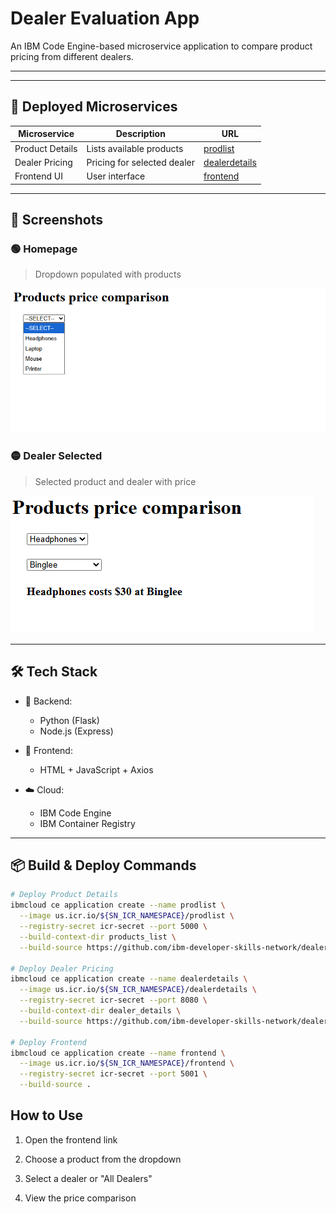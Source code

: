 #  Dealer Evaluation App

An IBM Code Engine-based microservice application to compare product pricing from different dealers.

---



---

## 🚀 Deployed Microservices

| Microservice      | Description                 | URL                                                                 |
|-------------------|-----------------------------|---------------------------------------------------------------------|
| Product Details   | Lists available products     | [prodlist](https://prodlist.1xxgmbw3gkk7.us-south.codeengine.appdomain.cloud/)   |
| Dealer Pricing    | Pricing for selected dealer  | [dealerdetails](https://dealerdetails.1xxgmbw3gkk7.us-south.codeengine.appdomain.cloud/) |
| Frontend UI       | User interface               | [frontend](https://your-frontend-url/)                             |

---

## 📸 Screenshots

### 🟢 Homepage
> Dropdown populated with products

![Homepage Screenshot](screenshots/homepage.png)

### 🟡 Dealer Selected
> Selected product and dealer with price

![Product Dealer Price](screenshots/product_dealer_price.png)

---

## 🛠 Tech Stack

- 🧠 Backend:
  - Python (Flask)
  - Node.js (Express)

- 🎨 Frontend:
  - HTML + JavaScript + Axios

- ☁️ Cloud:
  - IBM Code Engine
  - IBM Container Registry

---

## 📦 Build & Deploy Commands

```bash
# Deploy Product Details
ibmcloud ce application create --name prodlist \
  --image us.icr.io/${SN_ICR_NAMESPACE}/prodlist \
  --registry-secret icr-secret --port 5000 \
  --build-context-dir products_list \
  --build-source https://github.com/ibm-developer-skills-network/dealer_evaluation_backend.git

# Deploy Dealer Pricing
ibmcloud ce application create --name dealerdetails \
  --image us.icr.io/${SN_ICR_NAMESPACE}/dealerdetails \
  --registry-secret icr-secret --port 8080 \
  --build-context-dir dealer_details \
  --build-source https://github.com/ibm-developer-skills-network/dealer_evaluation_backend.git

# Deploy Frontend
ibmcloud ce application create --name frontend \
  --image us.icr.io/${SN_ICR_NAMESPACE}/frontend \
  --registry-secret icr-secret --port 5001 \
  --build-source .
```
## How to Use
1. Open the frontend link

2. Choose a product from the dropdown

3. Select a dealer or "All Dealers"

4. View the price comparison
